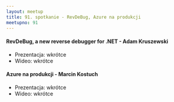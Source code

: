 ```yaml
---
layout: meetup
title: 91. spotkanie - RevDeBug, Azure na produkcji
meetupno: 91
---
```


#### RevDeBug, a new reverse debugger for .NET - Adam Kruszewski
* Prezentacja: wkrótce
* Wideo: wkrótce

#### Azure na produkcji - Marcin Kostuch
* Prezentacja: wkrótce
* Wideo: wkrótce
